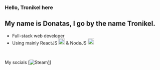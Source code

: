 ### Hello, Tronikel here

## My name is Donatas, I go by the name Tronikel.
- Full-stack web developer 
- Using mainly ReactJS <img src="https://user-images.githubusercontent.com/56039679/121782774-e23a7b00-cbb3-11eb-911e-10826cbda96e.png" width="20px"> & NodeJS <img src="https://user-images.githubusercontent.com/56039679/121782840-3f363100-cbb4-11eb-9787-5d0112b985ee.png" width="20px">

</br>

My socials [![Steam][1.2][1]]

[1.2]: https://cdns.iconmonstr.com/wp-content/assets/preview/2014/240/iconmonstr-steam-2.png
[1]: https://steamcommunity.com/id/tronikel
